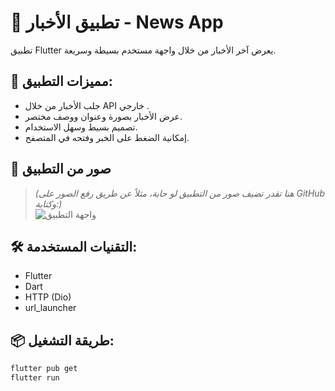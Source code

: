 # 📰 تطبيق الأخبار - News App

تطبيق Flutter يعرض آخر الأخبار من خلال واجهة مستخدم بسيطة وسريعة.

## 🎯 مميزات التطبيق:

- جلب الأخبار من خلال API خارجي .
- عرض الأخبار بصورة وعنوان ووصف مختصر.
- تصميم بسيط وسهل الاستخدام.
- إمكانية الضغط على الخبر وفتحه في المتصفح.

## 📱 صور من التطبيق

> *(هنا تقدر تضيف صور من التطبيق لو حابة، مثلاً عن طريق رفع الصور على GitHub وكتابة:)*  
> ![واجهة التطبيق](screenshots/home.png)

## 🛠️ التقنيات المستخدمة:

- Flutter
- Dart
- HTTP (Dio)
- url_launcher 

## 📦 طريقة التشغيل:

```bash
flutter pub get
flutter run
